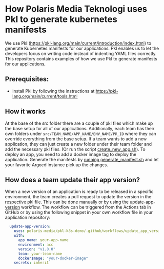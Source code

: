 # How Polaris Media Teknologi uses Pkl to generate kubernetes manifests
We use Pkl (https://pkl-lang.org/main/current/introduction/index.html) to generate Kubernetes manifests for our applications.
Pkl enables us to let the developers focus on writing code instead of indenting YAML files correctly.
This repository contains examples of how we use Pkl to generate manifests for our applications.

## Prerequisites:
- Install Pkl by following the instructions at https://pkl-lang.org/main/current/tools.html


## How it works
At the base of the src folder there are a couple of pkl files which make up the base setup for all of our applications.
Additionally, each team has their own folders under ```src/TEAM_NAME/APP_NAME/ENV_NAME/PR_ID``` where they can override everything from the base setup.
If a team wants to add a new application, they can just create a new folder under their team folder and add the necessary pkl files. (Or run the script [create_new_app.sh](create_new_app.sh)).
To deploy an app, you need to add a docker image tag to deploy the application.
Generate the manifests by [running generate_manifest.sh](generate_manifest.sh) and let your favorite Argocd instance pick up the changes.

## How does a team update their app version?
When a new version of an application is ready to be released in a specific environment, the team creates a pull request to update the version in the respective pkl file.
This can be done manually or by using the [update-app-version](.github/workflows/update_app_version.yml) workflow.
The workflow can be triggered from the Actions tab in GitHub or by using the following snippet in your own workflow file in your application repository:

```yaml
  update-app-version:
    uses: polaris-media/pkl-k8s-demo/.github/workflows/update_app_version.yml@main
    with:
      app_name: your-app-name
      environment: acc
      version: "v1.0.0"
      team: your-team-name
      dockerImage: "your-docker-image"
    secrets: inherit
```

